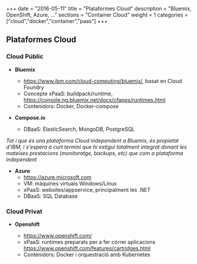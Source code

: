 +++
date        = "2016-05-11"
title       = "Plataformes Cloud"
description = "Bluemix, OpenShift, Azure, ..."
sections    = "Container Cloud"
weight      = 1
categories  = ["cloud","docker","container","paas"]
+++

## Plataformes Cloud

### Cloud Públic

* **Bluemix**
	- https://www.ibm.com/cloud-computing/bluemix/, basat en Cloud Foundry
	- Concepte xPaaS: buildpack/runtime, https://console.ng.bluemix.net/docs/cfapps/runtimes.html
	- Contenidors: Docker, Docker-compose

* **Compose.io**
	- DBaaS: ElasticSearch, MongoDB, PostgreSQL

_Tot i que és una plataforma Cloud independent a Bluemix, és propietat d'IBM, i s'espera a curt termini que hi estigui totalment integrat donant les mateixes prestacions (monitoratge, backups, etc) que com a plataforma independent_

* **Azure**
	- https://azure.microsoft.com
	- VM: màquines virtuals Windows/Linux
	- xPaaS: websites/appservice, principalment les .NET
	- DBaaS: SQL Database
	
### Cloud Privat

* **Openshift**

	- https://www.openshift.com/
	- xPaaS: runtimes preparats per a fer córrer aplicacions https://www.openshift.com/features/cartridges.html
	- Contenidors: Docker i orquestració amb Kubernetes


